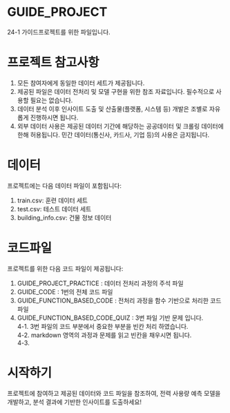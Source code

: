 # GUIDE_PROJECT
24-1 가이드프로젝트를 위한 파일입니다.

# 프로젝트 참고사항
1. 모든 참여자에게 동일한 데이터 세트가 제공됩니다.
2. 제공된 파일은 데이터 전처리 및 모델 구현을 위한 참조 자료입니다. 필수적으로 사용할 필요는 없습니다.
3. 데이터 분석 이후 인사이트 도출 및 산출물(플랫폼, 시스템 등) 개발은 조별로 자유롭게 진행하시면 됩니다.
4. 외부 데이터 사용은 제공된 데이터 기간에 해당하는 공공데이터 및 크롤링 데이터에 한해 허용됩니다. 민간 데이터(통신사, 카드사, 기업 등)의 사용은 금지됩니다.

# 데이터
프로젝트에는 다음 데이터 파일이 포함됩니다:

1. train.csv: 훈련 데이터 세트
2. test.csv: 테스트 데이터 세트
3. building_info.csv: 건물 정보 데이터

# 코드파일
프로젝트를 위한 다음 코드 파일이 제공됩니다:

1.  GUIDE_PROJECT_PRACTICE : 데이터 전처리 과정의 주석 파일
2.  GUIDE_CODE : 1번의 전체 코드 파일
3.  GUIDE_FUNCTION_BASED_CODE : 전처리 과정을 함수 기반으로 처리한 코드 파일
4.  GUIDE_FUNCTION_BASED_CODE_QUIZ : 3번 파일 기반 문제 입니다. <br>
     4-1. 3번 파일의 코드 부분에서 중요한 부분을 빈칸 처리 하였습니다. <br>
     4-2. markdown 영역의 과정과 문제를 읽고 빈칸을 채우시면 됩니다.  <br>
     4-3. 

# 시작하기
프로젝트에 참여하고 제공된 데이터와 코드 파일을 참조하여, 전력 사용량 예측 모델을 개발하고, 분석 결과에 기반한 인사이트를 도출하세요!
